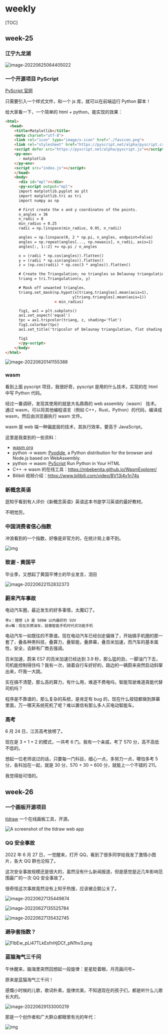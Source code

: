 # weekly

[TOC]

## week-25

### 江宁九龙湖

![image-20220625064405022](assets/image-20220625064405022.png)



### 一个开源项目 PyScript

[PyScript 官网](https://pyscript.net/)

只需要引入一个样式文件，和一个 js 库，就可以在前端运行 Python 脚本！

给大家看一下，一个简单的 html + python，能实现的效果：

```html
<html>
  <head>
    <title>Matplotlib</title>
    <meta charset="utf-8">
    <link rel="icon" type="image/x-icon" href="./favicon.png">
    <link rel="stylesheet" href="https://pyscript.net/alpha/pyscript.css" />
    <script defer src="https://pyscript.net/alpha/pyscript.js"></script>
    <py-env>
      - matplotlib
    </py-env>
    <script src="index.js"></script>
    </head>
    <body>
      <div id="mpl"></div>
      <py-script output="mpl">
      import matplotlib.pyplot as plt
      import matplotlib.tri as tri
      import numpy as np

      # First create the x and y coordinates of the points.
      n_angles = 36
      n_radii = 8
      min_radius = 0.25
      radii = np.linspace(min_radius, 0.95, n_radii)

      angles = np.linspace(0, 2 * np.pi, n_angles, endpoint=False)
      angles = np.repeat(angles[..., np.newaxis], n_radii, axis=1)
      angles[:, 1::2] += np.pi / n_angles

      x = (radii * np.cos(angles)).flatten()
      y = (radii * np.sin(angles)).flatten()
      z = (np.cos(radii) * np.cos(3 * angles)).flatten()

      # Create the Triangulation; no triangles so Delaunay triangulation created.
      triang = tri.Triangulation(x, y)

      # Mask off unwanted triangles.
      triang.set_mask(np.hypot(x[triang.triangles].mean(axis=1),
                              y[triang.triangles].mean(axis=1))
                      < min_radius)

      fig1, ax1 = plt.subplots()
      ax1.set_aspect('equal')
      tpc = ax1.tripcolor(triang, z, shading='flat')
      fig1.colorbar(tpc)
      ax1.set_title('tripcolor of Delaunay triangulation, flat shading')

      fig1
      </py-script>
    </body>
</html>
```

![image-20220620141155388](assets/image-20220620141155388.png)



### wasm

看到上面 pyscript 项目，我很好奇，pyscript 是用的什么技术，实现的在 html 中写 Python 代码。

经过一番调研，发现其使用的就是大名鼎鼎的 web assembly（wasm） 技术。通过 wasm，可以将其他编程语言（例如 C++，Rust，Python）的代码，编译成 wasm，然后由浏览器执行 wasm 文件。

wasm 是 web 端一种偏底层的技术，其执行效率，要高于 JavaScript。

这里是我查到的一些资料：

* [wasm org](https://webassembly.org/getting-started/developers-guide/)
* python -> wasm: [Pyodide](https://pyodide.org/en/stable/), a Python distribution for the browser and Node.js based on WebAssembly.
* python -> wasm: [PyScript](https://pyscript.net/) Run Python in Your HTML 
* C++ -> wasm 的在线工具：https://mbebenita.github.io/WasmExplorer/
* Bilibili 视频介绍：https://www.bilibili.com/video/BV13i4y1n74s



### 新概念英语

逛知乎看到有人评价《新概念英语》英语这本书是学习英语的最好教材。

不明觉厉。



### 中国消费者信心指数

冲浪看到的一个指数，好像是非官方的，在统计局上查不到。

![img](assets/FgxQBAMbeXSb5EUaCF_NPw6mIuUiv3.jpg)



### 致谢 - 黄国平

毕业季，又想起了黄国平博士的毕业发言，泪目

![image-20220622152832373](assets/image-20220622152832373.png)



### 蔚来汽车事故

电动汽车圈，最近发生的好多事情，太魔幻了。

```
李x：理想 L9 是 500W 以内最好的 SUV
余x嘴：现在买燃油车，就像智能手机时代买功能手机
```

电动汽车一如既往的不靠谱。现在电动汽车已经剑走偏锋了，开始搞手机圈的那一套了，叠各种黑科技，叠算力，叠智能，叠屏幕，叠百米加速，而汽车的基本属性，安全，去鲜有厂商去强调。

百米加速，蔚来 ES7 的百米加速已经达到 3.9 秒，那么猛的劲，一脚油门下去，司机能控制得住吗？我有一次，骑着自行车好好的，路边的一辆蔚来突然启动斜窜出来，吓我一大跳。

实在搞不清楚，那么高的算力，有什么用，难道不费电吗，智能驾驶难道真能代替司机吗？

程序是不靠谱的，那么复杂的系统，是肯定有 bug 的，现在什么按钮都做到屏幕里面，万一哪天系统死机了呢？难以置信有那么多人买电动智能车。



### 高考

6 月 24 日，江苏高考放榜了。

现在是 3 + 1 + 2 的模式，一共考 6 门。我有一个亲戚，考了 570 分，高不高低不低的。

想起一位老师说过的话，只要每一门科目，细心一点，多努力一点，哪怕多考 5 分，各科加在一起，就是 30 分，570 + 30 = 600 分，就能上一个不错的 211。

我觉得挺可惜的。



## week-26



### 一个画板开源项目

[tldraw](https://github.com/tldraw/tldraw) 一个在线画板工具，开源。

![A screenshot of the tldraw web app](assets/screenshot-6308734.png)



### QQ 安全事故

2022 年 6 月 27 日，一觉醒来，打开 QQ，看到了很多同学给我发了激情小图片，各大 QQ 群也沦陷了。

这次安全事故规模还是很大的，虽然没有什么新闻报道，但是感觉是近几年影响范围最广的一次 QQ 安全事故了。

很奇怪这次事故竟然没有上知乎热搜，应该被企鹅公关了。

![image-20220627135449874](assets/image-20220627135449874.png)

![image-20220627135525784](assets/image-20220627135525784.png)

![image-20220627135432745](assets/image-20220627135432745.png)



### 避孕套指数？

![FlbEw_pLi47TLkEsfnHjDCf_pN1hv3.png](assets/FlbEw_pLi47TLkEsfnHjDCf_pN1hv3.png)



### 蓝猫淘气三千问

午休醒来，脑海里突然回想起一段旋律：星星眨着眼，月亮画问号~

原来是蓝猫淘气三千问！

感慨小时候的儿歌，歌词朴素，旋律优美，不知道现在的孩子们，都是听什么儿歌长大的。

![image-20220629133000219](assets/image-20220629133000219.png)

那是一个创作者和广大群众都眼里有光的年代：



![img](assets/v2-deacf793d405b9ca8da0c453efe6ab97_r.jpg)
